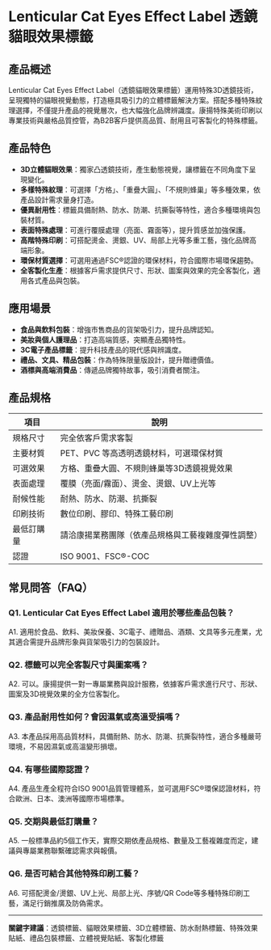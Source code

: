 # Lenticular Cat Eyes Effect Label 透鏡貓眼效果標籤

## 產品概述

Lenticular Cat Eyes Effect Label（透鏡貓眼效果標籤）運用特殊3D透鏡技術，呈現獨特的貓眼視覺動態，打造極具吸引力的立體標籤解決方案。搭配多種特殊紋理選擇，不僅提升產品的視覺層次，也大幅強化品牌辨識度。康揚特殊美術印刷以專業技術與嚴格品質控管，為B2B客戶提供高品質、耐用且可客製化的特殊標籤。

## 產品特色

- **3D立體貓眼效果**：獨家凸透鏡技術，產生動態視覺，讓標籤在不同角度下呈現變化。
- **多樣特殊紋理**：可選擇「方格」、「重疊大圓」、「不規則蜂巢」等多種效果，依產品設計需求量身打造。
- **優異耐用性**：標籤具備耐熱、防水、防潮、抗撕裂等特性，適合多種環境與包裝材質。
- **表面特殊處理**：可進行覆膜處理（亮面、霧面等），提升質感並加強保護。
- **高階特殊印刷**：可搭配燙金、燙銀、UV、局部上光等多重工藝，強化品牌高端形象。
- **環保材質選擇**：可選用通過FSC®認證的環保材料，符合國際市場環保趨勢。
- **全客製化生產**：根據客戶需求提供尺寸、形狀、圖案與效果的完全客製化，適用各式產品與包裝。

## 應用場景

- **食品與飲料包裝**：增強市售商品的貨架吸引力，提升品牌認知。
- **美妝與個人護理品**：打造高端質感，突顯產品獨特性。
- **3C電子產品標籤**：提升科技產品的現代感與辨識度。
- **禮品、文具、精品包裝**：作為特殊限量版設計，提升贈禮價值。
- **酒標與高端消費品**：傳遞品牌獨特故事，吸引消費者關注。

## 產品規格

| 項目           | 說明                                                         |
| -------------- | ------------------------------------------------------------ |
| 規格尺寸       | 完全依客戶需求客製                                           |
| 主要材質       | PET、PVC 等高透明透鏡材料，可選環保材質                       |
| 可選效果       | 方格、重疊大圓、不規則蜂巢等3D透鏡視覺效果                     |
| 表面處理       | 覆膜（亮面/霧面）、燙金、燙銀、UV上光等                       |
| 耐候性能       | 耐熱、防水、防潮、抗撕裂                                     |
| 印刷技術       | 數位印刷、膠印、特殊工藝印刷                                 |
| 最低訂購量     | 請洽康揚業務團隊（依產品規格與工藝複雜度彈性調整）            |
| 認證           | ISO 9001、FSC®-COC                                           |

## 常見問答（FAQ）

### Q1. Lenticular Cat Eyes Effect Label 適用於哪些產品包裝？
A1. 適用於食品、飲料、美妝保養、3C電子、禮贈品、酒類、文具等多元產業，尤其適合需提升品牌形象與貨架吸引力的包裝設計。

### Q2. 標籤可以完全客製尺寸與圖案嗎？
A2. 可以。康揚提供一對一專屬業務與設計服務，依據客戶需求進行尺寸、形狀、圖案及3D視覺效果的全方位客製化。

### Q3. 產品耐用性如何？會因濕氣或高溫受損嗎？
A3. 本產品採用高品質材料，具備耐熱、防水、防潮、抗撕裂特性，適合多種嚴苛環境，不易因濕氣或高溫變形損壞。

### Q4. 有哪些國際認證？
A4. 產品生產全程符合ISO 9001品質管理體系，並可選用FSC®環保認證材料，符合歐洲、日本、澳洲等國際市場標準。

### Q5. 交期與最低訂購量？
A5. 一般標準品約5個工作天，實際交期依產品規格、數量及工藝複雜度而定，建議與專屬業務聯繫確認需求與報價。

### Q6. 是否可結合其他特殊印刷工藝？
A6. 可搭配燙金/燙銀、UV上光、局部上光、序號/QR Code等多種特殊印刷工藝，滿足行銷推廣及防偽需求。

---

**關鍵字建議**：透鏡標籤、貓眼效果標籤、3D立體標籤、防水耐熱標籤、特殊效果貼紙、禮品包裝標籤、立體視覺貼紙、客製化標籤